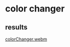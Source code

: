 # color changer

## results

[colorChanger.webm](https://user-images.githubusercontent.com/68154457/185775122-64048b7a-335f-4ce8-b52b-694edd5bf343.webm)


